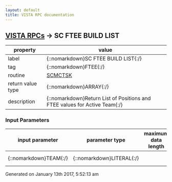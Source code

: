 ```yaml
---
layout: default
title: VISTA RPC documentation
---
```




## [VISTA RPCs](TableOfContent.md) &#8594; SC FTEE BUILD LIST 

 property | value 
--- | --- 
 label | {::nomarkdown}SC FTEE BUILD LIST{:/}
 tag | {::nomarkdown}FTEE{:/}
 routine | [SCMCTSK](http://code.osehra.org/dox/Routine_SCMCTSK_source.html)
 return value type | {::nomarkdown}ARRAY{:/}
 description | {::nomarkdown}Return List of Positions and FTEE values for  Active Team{:/}

### Input Parameters

| input parameter | parameter type | maximum data length | required | description | 
| --- | --- | --- | --- | --- | 
| {::nomarkdown}TEAM{:/} | {::nomarkdown}LITERAL{:/} |  | {::nomarkdown}true{:/} | {::nomarkdown}Internal Team Number{:/} | 




 Generated on January 13th 2017, 5:52:13 am